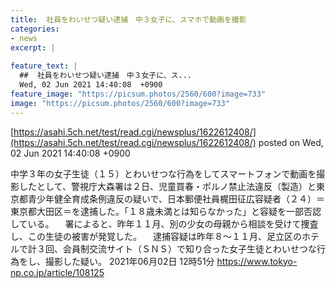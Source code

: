 ```yaml
---
title:  社員をわいせつ疑い逮捕　中３女子に、スマホで動画を撮影  
categories:
- news
excerpt: |
  
feature_text: |
  ##  社員をわいせつ疑い逮捕　中３女子に、ス...
  Wed, 02 Jun 2021 14:40:08  +0900
feature_image: "https://picsum.photos/2560/600?image=733"
image: "https://picsum.photos/2560/600?image=733"
---
```


[https://asahi.5ch.net/test/read.cgi/newsplus/1622612408/](https://asahi.5ch.net/test/read.cgi/newsplus/1622612408/)
posted on Wed, 02 Jun 2021 14:40:08  +0900

<!--more-->

中学３年の女子生徒（１５）とわいせつな行為をしてスマートフォンで動画を撮影したとして、警視庁大森署は２日、児童買春・ポルノ禁止法違反（製造）と東京都青少年健全育成条例違反の疑いで、日本郵便社員梶田征広容疑者（２４）＝東京都大田区＝を逮捕した。「１８歳未満とは知らなかった」と容疑を一部否認している。 　署によると、昨年１１月、別の少女の母親から相談を受けて捜査し、この生徒の被害が発覚した。 　逮捕容疑は昨年８〜１１月、足立区のホテルで計３回、会員制交流サイト（ＳＮＳ）で知り合った女子生徒とわいせつな行為をし、撮影した疑い。 2021年06月02日 12時51分 https://www.tokyo-np.co.jp/article/108125
